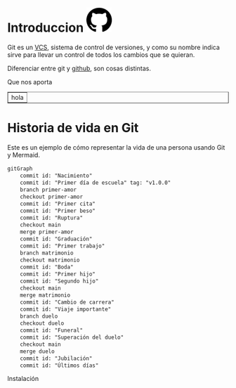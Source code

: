 # Introduccion <img src="/assets/github.png" width="58" height="56"/>

Git es un [VCS](vcs.md), sistema de control de versiones, y como su nombre indica sirve para llevar un control de todos los cambios que se quieran. 


Diferenciar entre git y [github](github.md), son cosas distintas.


Que nos aporta

<table border=1>
<tr>
<td>
    hola
</td>
</tr>
</table>

# Historia de vida en Git

Este es un ejemplo de cómo representar la vida de una persona usando Git y Mermaid.

```mermaid
gitGraph
    commit id: "Nacimiento"
    commit id: "Primer día de escuela" tag: "v1.0.0"
    branch primer-amor
    checkout primer-amor
    commit id: "Primer cita"
    commit id: "Primer beso"
    commit id: "Ruptura"
    checkout main
    merge primer-amor
    commit id: "Graduación"
    commit id: "Primer trabajo"
    branch matrimonio
    checkout matrimonio
    commit id: "Boda"
    commit id: "Primer hijo"
    commit id: "Segundo hijo"
    checkout main
    merge matrimonio
    commit id: "Cambio de carrera"
    commit id: "Viaje importante"
    branch duelo
    checkout duelo
    commit id: "Funeral"
    commit id: "Superación del duelo"
    checkout main
    merge duelo
    commit id: "Jubilación"
    commit id: "Últimos días"
```

Instalación

